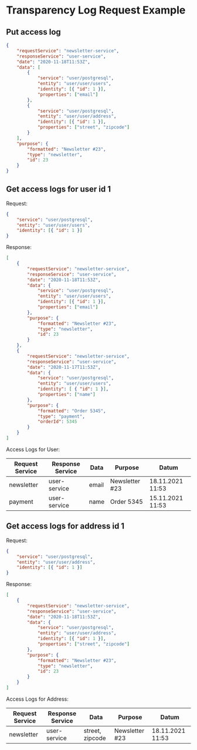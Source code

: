 # Transparency Log Request Example

## Put access log
```json
{
    "requestService": "newsletter-service",
    "responseService": "user-service",
    "date": "2020-11-18T11:53Z",
    "data": [
        {
            "service": "user/postgresql",
            "entity": "user/user/users",
            "identity": [{ "id": 1 }],
            "properties": ["email"]
        },
        {
            "service": "user/postgresql",
            "entity": "user/user/address",
            "identity": [{ "id": 1 }],
            "properties": ["street", "zipcode"]
        }  
    ],
    "purpose": {
        "formatted": "Newsletter #23",
        "type": "newsletter",
        "id": 23
    }
}
```

## Get access logs for user id 1
Request:
```json
{
    "service": "user/postgresql",
    "entity": "user/user/users",
    "identity": [{ "id": 1 }]
}
```

Response:
```json
[
    {
        "requestService": "newsletter-service",
        "responseService": "user-service",
        "date": "2020-11-18T11:53Z",
        "data": {
            "service": "user/postgresql",
            "entity": "user/user/users",
            "identity": [{ "id": 1 }],
            "properties": ["email"]
        },
        "purpose": {
            "formatted": "Newsletter #23",
            "type": "newsletter",
            "id": 23
        }
    },
    {
        "requestService": "newsletter-service",
        "responseService": "user-service",
        "date": "2020-11-17T11:53Z",
        "data": {
            "service": "user/postgresql",
            "entity": "user/user/users",
            "identity": [ { "id": 1 }],
            "properties": ["name"]
        },
        "purpose": {
            "formatted": "Order 5345",
            "type": "payment",
            "orderId": 5345
        }
    }
]
```

Access Logs for User:

Request Service | Response Service | Data  | Purpose        | Datum
----------------|------------------|-------|----------------|-----------------
newsletter      | user-service     | email | Newsletter #23 | 18.11.2021 11:53
payment         | user-service     | name  | Order 5345     | 15.11.2021 11:53


## Get access logs for address id 1
Request:
```json
{
    "service": "user/postgresql",
    "entity": "user/user/address",
    "identity": [{ "id": 1 }]
}
```

Response:
```json
[
    {
        "requestService": "newsletter-service",
        "responseService": "user-service",
        "date": "2020-11-18T11:53Z",
        "data": {
            "service": "user/postgresql",
            "entity": "user/user/address",
            "identity": [{ "id": 1 }],
            "properties": ["street", "zipcode"]
        },
        "purpose": {
            "formatted": "Newsletter #23",
            "type": "newsletter",
            "id": 23
        }
    }
]
```

Access Logs for Address:

Request Service | Response Service | Data            | Purpose        | Datum
----------------|------------------|-----------------|----------------|-----------------
newsletter      | user-service     | street, zipcode | Newsletter #23 | 18.11.2021 11:53
